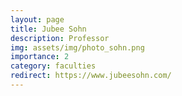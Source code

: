 ```yaml
---
layout: page
title: Jubee Sohn
description: Professor
img: assets/img/photo_sohn.png
importance: 2
category: faculties
redirect: https://www.jubeesohn.com/
---
```

